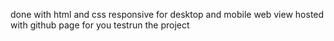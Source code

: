 done with html and css
responsive for desktop and mobile web view
hosted with github page for you testrun the project
